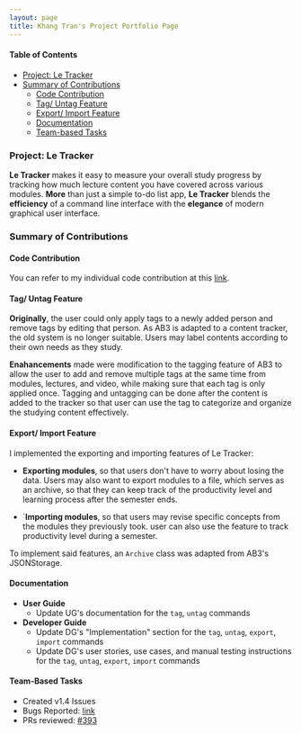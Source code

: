 ```yaml
---
layout: page
title: Khang Tran's Project Portfolio Page
---
```


#### Table of Contents
- [Project: Le Tracker](#project-le-tracker)
- [Summary of Contributions](#summary-of-contributions)
  - [Code Contribution](#code-contribution)
  - [Tag/ Untag Feature](#tag-untag-feature)
  - [Export/ Import Feature](#export-import-feature)
  - [Documentation](#documentation)
  - [Team-based Tasks](#team-based-tasks)

### Project: Le Tracker

**Le Tracker** makes it easy to measure your overall study progress by tracking how much lecture content you have covered across various modules. **More** than just a simple to-do list app, **Le Tracker** blends the **efficiency** of a command line interface with the **elegance** of modern graphical user interface.

### Summary of Contributions

#### Code Contribution
You can refer to my individual code contribution at this [link](https://nus-cs2103-ay2223s2.github.io/tp-dashboard/?search=lennoxtr&breakdown=true).

#### Tag/ Untag Feature

**Originally**, the user could only apply tags to a newly added person and remove tags by editing that person. As AB3 is adapted to a content tracker, the old system is no longer suitable. Users may label contents according to their own needs as they study.

**Enahancements** made were modification to the tagging feature of AB3 to allow the user to add and remove multiple tags at the same time from modules, lectures, and video, while making sure that each tag is only applied once. Tagging and untagging can be done after the content is added to the tracker so that user can use the tag to categorize and organize the studying content effectively.

#### Export/ Import Feature

I implemented the exporting and importing features of Le Tracker:

- **Exporting modules**, so that users don't have to worry about losing the data. Users may also want to export modules to a file, which serves as an archive, so that they can keep track of the productivity level and learning process after the semester ends.

- `**Importing modules**, so that users may revise specific concepts from the modules they previously took. user can also use the feature to track productivity level during a semester. 

To implement said features, an `Archive` class was adapted from AB3's JSONStorage.

#### Documentation

- **User Guide**
  - Update UG's documentation for the `tag`, `untag` commands 
- **Developer Guide**
  - Update DG's "Implementation" section for the `tag`, `untag`, `export`, `import` commands
  - Update DG's user stories, use cases, and manual testing instructions for the `tag`, `untag`, `export`, `import` commands

#### Team-Based Tasks

- Created v1.4 Issues
- Bugs Reported: [link](https://github.com/AY2223S2-CS2103-F10-2/tp/issues?q=is%3Aissue+author%3Alennoxtr+label%3Atype.Bug+)
- PRs reviewed: [#393](https://github.com/AY2223S2-CS2103-F10-2/tp/pull/393)